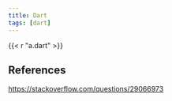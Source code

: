 ```yaml
---
title: Dart
tags: [dart]
---
```


{{< r "a.dart" >}}

## References

https://stackoverflow.com/questions/29066973
